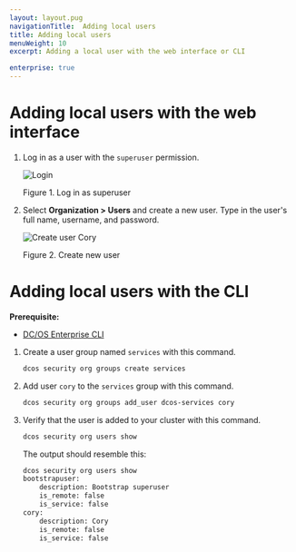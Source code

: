 ```yaml
---
layout: layout.pug
navigationTitle:  Adding local users
title: Adding local users
menuWeight: 10
excerpt: Adding a local user with the web interface or CLI

enterprise: true
---
```


<!-- The source repository for this topic is https://github.com/dcos/dcos-docs-site -->


# Adding local users with the web interface

1. Log in as a user with the `superuser` permission.

   ![Login](/1.13/img/LOGIN-EE-Modal_View-1_12.png)

   Figure 1. Log in as superuser

1. Select **Organization > Users** and create a new user. Type in the user's full name, username, and password.

   ![Create user Cory](/1.13/img/service-group3.png)

   Figure 2. Create new user


# Adding local users with the CLI

**Prerequisite:**
- [DC/OS Enterprise CLI](/1.13/cli/enterprise-cli/)


1.  Create a user group named `services` with this command.

    ```bash
    dcos security org groups create services
    ```

1.  Add user `cory` to the `services` group with this command.

    ```bash
    dcos security org groups add_user dcos-services cory
    ```

1.  Verify that the user is added to your cluster with this command.

    ```bash
    dcos security org users show
    ```

    The output should resemble this:

    ```bash
    dcos security org users show
    bootstrapuser:
        description: Bootstrap superuser
        is_remote: false
        is_service: false
    cory:
        description: Cory
        is_remote: false
        is_service: false
    ```
